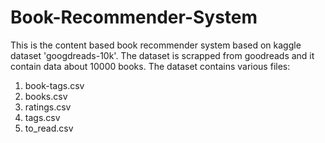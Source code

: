 # Book-Recommender-System
This is the content based book recommender system based on kaggle dataset 'googdreads-10k'. The dataset is scrapped from goodreads and it contain data about 10000 books.
The dataset contains various files:
1. book-tags.csv
2. books.csv
3. ratings.csv
4. tags.csv
5. to_read.csv
